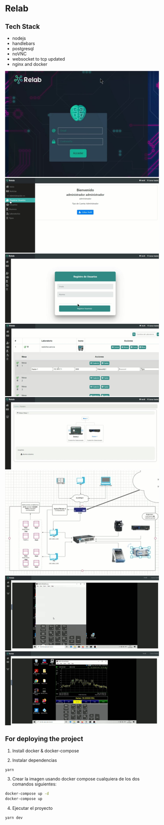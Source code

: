 # Relab

## Tech Stack

- nodejs
- handlebars
- postgresql
- noVNC
- websocket to tcp updated
- nginx and docker

![relab1](./docs/assets/relab1.jpg)
![relab2](./docs/assets/relab2.jpg)
![relab3](./docs/assets/relab3.jpg)
![relab4](./docs/assets/relab4.jpg)
![relab5](./docs/assets/relab5.jpg)
![relab6](./docs/assets/relab6.jpg)
![relab7](./docs/assets/relab7.jpg)
![relab8](./docs/assets/relab8.jpg)

## For deploying the project

1. Install docker & docker-compose

2. Instalar dependencias

```bash
yarn
```

3. Crear la imagen usando docker compose cualquiera de los dos comandos siguientes:

```bash
docker-compose up -d
docker-compose up
```

4. Ejecutar el proyecto

```bash
yarn dev
```
